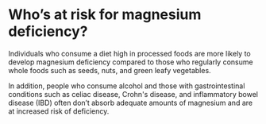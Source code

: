 # Who’s at risk for magnesium deficiency?

Individuals who consume a diet high in processed foods are more likely to develop magnesium deficiency compared to those who regularly consume whole foods such as seeds, nuts, and green leafy vegetables. 

In addition, people who consume alcohol and those with gastrointestinal conditions such as celiac disease, Crohn's disease, and inflammatory bowel disease (IBD) often don’t absorb adequate amounts of magnesium and are at increased risk of deficiency.
